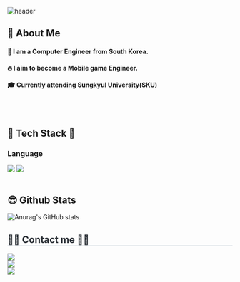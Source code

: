 <div>

  <!--Header-->
  ![header](https://capsule-render.vercel.app/api?type=cylinder&color=gradient&height=300&section=header&text=hello%20world✋✋)
  
</div>
<div>
  <!--Body-->
  
  ## 👀 About Me
  #### :raising_hand: I am a Computer Engineer from South Korea.<br/>
  #### :fire: I aim to become a Mobile game Engineer.<br/>
  #### :mortar_board: Currently attending Sungkyul University(SKU)
  <br/>
  <br/>

## 🎉 Tech Stack 🎉
  ### Language
  <!--C-->
  <img src="https://img.shields.io/badge/c-A8B9CC?style=flat-square&logo=c&logoColor=white"/>
  <!--C++-->
  <img src="https://img.shields.io/badge/cplusplus-00599C?style=flat-square&logo=cplusplus&logoColor=white"/>
  
  <br/>
  <br/>
  

  ## 😎 Github Stats
  ![Anurag's GitHub stats](https://github-readme-stats.vercel.app/api?username=Jungyh0&show_icons=true&theme=react)
  <br/>
<h2 style="border-bottom: 1px solid #d8dee4; color: #282d33;"> 🧑‍💻 Contact me 🧑‍💻 </h2>
  <div>
    <a href=https://velog.io/@dudghks048/posts> <img src="https://img.shields.io/badge/Velog-20C997?style=for-the-badge&logo=Velog&logoColor=white&link=https://velog.io/@dudghks048/posts"> </a>
 <br> 
    <div style="text-align: left;">  </div> 
    </div>
      <div>
    <div> 
         <a href=https://www.instagram.com/yeonghwan2471> <img src="https://img.shields.io/badge/Instagram-E4405F?style=for-the-    badge&logo=Instagram&logoColor=white&link=https://www.instagram.com/yeonghwan2471"> </a>
      <div>
         <a href=mailto:wjddudghks048@gmail.com> <img src="https://img.shields.io/badge/Gmail-EA4335?style=for-the-badge&logo=Gmail&logoColor=white&link=mailto:wjddudghks048@gmail.com"> </a>
          </div><br>
    <div align= "center">  </div>
</p><br>
